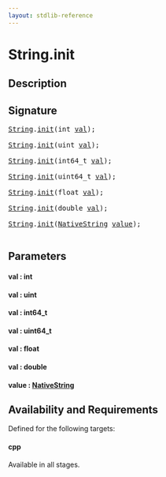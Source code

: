```yaml
---
layout: stdlib-reference
---
```


# String\.init

## Description





## Signature 

<pre>
<a href="../types/string-0/index" class="code_type">String</a>.<a href="init">init</a>(<span class="code_keyword">int</span> <a href="init#decl-val" class="code_param">val</a>);

<a href="../types/string-0/index" class="code_type">String</a>.<a href="init">init</a>(<span class="code_keyword">uint</span> <a href="init#decl-val" class="code_param">val</a>);

<a href="../types/string-0/index" class="code_type">String</a>.<a href="init">init</a>(int64_t <a href="init#decl-val" class="code_param">val</a>);

<a href="../types/string-0/index" class="code_type">String</a>.<a href="init">init</a>(uint64_t <a href="init#decl-val" class="code_param">val</a>);

<a href="../types/string-0/index" class="code_type">String</a>.<a href="init">init</a>(<span class="code_keyword">float</span> <a href="init#decl-val" class="code_param">val</a>);

<a href="../types/string-0/index" class="code_type">String</a>.<a href="init">init</a>(<span class="code_keyword">double</span> <a href="init#decl-val" class="code_param">val</a>);

<a href="../types/string-0/index" class="code_type">String</a>.<a href="init">init</a>(<a href="../types/nativestring-06/index" class="code_type">NativeString</a> <a href="init#decl-value" class="code_param">value</a>);

</pre>

## Parameters

####  <a id="decl-val"></a>val  : int
####  <a id="decl-val"></a>val  : uint
####  <a id="decl-val"></a>val  : int64\_t
####  <a id="decl-val"></a>val  : uint64\_t
####  <a id="decl-val"></a>val  : float
####  <a id="decl-val"></a>val  : double
####  <a id="decl-value"></a>value  : [NativeString](../types/nativestring-06/index)

## Availability and Requirements

Defined for the following targets:

#### cpp
Available in all stages.



